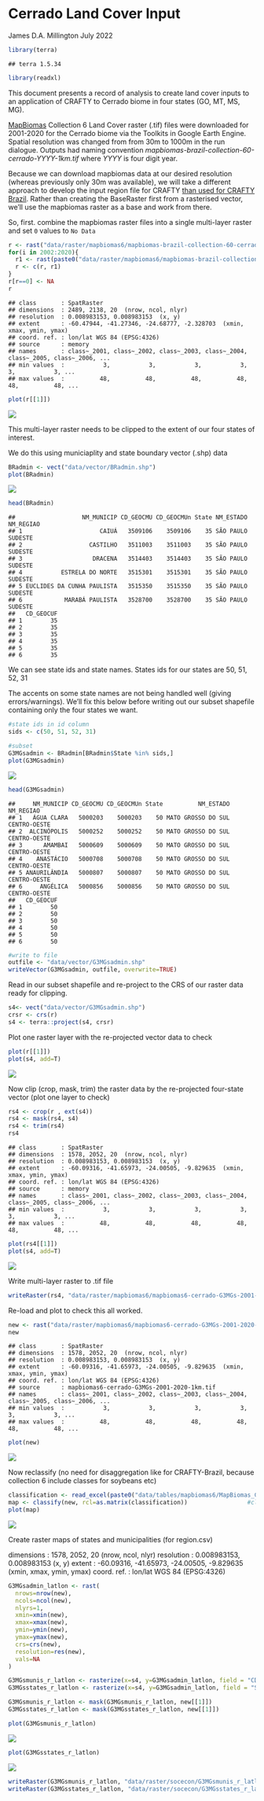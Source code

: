 Cerrado Land Cover Input
================
James D.A. Millington
July 2022

``` r
library(terra)
```

    ## terra 1.5.34

``` r
library(readxl)
```

This document presents a record of analysis to create land cover inputs
to an application of CRAFTY to Cerrado biome in four states (GO, MT, MS,
MG).

[MapBiomas](https://mapbiomas.org/en) Collection 6 Land Cover raster
(.tif) files were downloaded for 2001-2020 for the Cerrado biome via the
Toolkits in Google Earth Engine. Spatial resolution was changed from
from 30m to 1000m in the run dialogue. Outputs had naming convention
*mapbiomas-brazil-collection-60-cerrado-YYYY-1km.tif* where *YYYY* is
four digit year.

Because we can download mapbiomas data at our desired resolution
(whereas previously only 30m was available), we will take a different
approach to develop the input region file for CRAFTY [than used for
CRAFTY Brazil](https://github.com/jamesdamillington/BrazilInputMaps).
Rather than creating the BaseRaster first from a rasterised vector,
we’ll use the mapbiomas raster as a base and work from there.

So, first. combine the mapbiomas raster files into a single multi-layer
raster and set `0` values to `No Data`

``` r
r <- rast("data/raster/mapbiomas6/mapbiomas-brazil-collection-60-cerrado-2001-1km.tif")
for(i in 2002:2020){
  r1 <- rast(paste0("data/raster/mapbiomas6/mapbiomas-brazil-collection-60-cerrado-",i,"-1km.tif"))
  r <- c(r, r1)
}
r[r==0] <- NA
r
```

    ## class       : SpatRaster 
    ## dimensions  : 2489, 2138, 20  (nrow, ncol, nlyr)
    ## resolution  : 0.008983153, 0.008983153  (x, y)
    ## extent      : -60.47944, -41.27346, -24.68777, -2.328703  (xmin, xmax, ymin, ymax)
    ## coord. ref. : lon/lat WGS 84 (EPSG:4326) 
    ## source      : memory 
    ## names       : class~_2001, class~_2002, class~_2003, class~_2004, class~_2005, class~_2006, ... 
    ## min values  :           3,           3,           3,           3,           3,           3, ... 
    ## max values  :          48,          48,          48,          48,          48,          48, ...

``` r
plot(r[[1]])
```

![](Cerrado-LC-Input_files/figure-gfm/unnamed-chunk-2-1.png)<!-- -->

This multi-layer raster needs to be clipped to the extent of our four
states of interest.

We do this using municiaplity and state boundary vector (.shp) data

``` r
BRadmin <- vect("data/vector/BRadmin.shp")
plot(BRadmin)
```

![](Cerrado-LC-Input_files/figure-gfm/unnamed-chunk-3-1.png)<!-- -->

``` r
head(BRadmin)
```

    ##                   NM_MUNICIP CD_GEOCMU CD_GEOCMUn State NM_ESTADO NM_REGIAO
    ## 1                      CAIUÁ   3509106    3509106    35 SÃO PAULO   SUDESTE
    ## 2                   CASTILHO   3511003    3511003    35 SÃO PAULO   SUDESTE
    ## 3                    DRACENA   3514403    3514403    35 SÃO PAULO   SUDESTE
    ## 4           ESTRELA DO NORTE   3515301    3515301    35 SÃO PAULO   SUDESTE
    ## 5 EUCLIDES DA CUNHA PAULISTA   3515350    3515350    35 SÃO PAULO   SUDESTE
    ## 6            MARABÁ PAULISTA   3528700    3528700    35 SÃO PAULO   SUDESTE
    ##   CD_GEOCUF
    ## 1        35
    ## 2        35
    ## 3        35
    ## 4        35
    ## 5        35
    ## 6        35

We can see state ids and state names. States ids for our states are 50,
51, 52, 31

The accents on some state names are not being handled well (giving
errors/warnings). We’ll fix this below before writing out our subset
shapefile containing only the four states we want.

``` r
#state ids in id column
sids <- c(50, 51, 52, 31)

#subset
G3MGsadmin <- BRadmin[BRadmin$State %in% sids,]
plot(G3MGsadmin)
```

![](Cerrado-LC-Input_files/figure-gfm/unnamed-chunk-4-1.png)<!-- -->

``` r
head(G3MGsadmin)
```

    ##     NM_MUNICIP CD_GEOCMU CD_GEOCMUn State          NM_ESTADO    NM_REGIAO
    ## 1   ÁGUA CLARA   5000203    5000203    50 MATO GROSSO DO SUL CENTRO-OESTE
    ## 2  ALCINÓPOLIS   5000252    5000252    50 MATO GROSSO DO SUL CENTRO-OESTE
    ## 3      AMAMBAI   5000609    5000609    50 MATO GROSSO DO SUL CENTRO-OESTE
    ## 4    ANASTÁCIO   5000708    5000708    50 MATO GROSSO DO SUL CENTRO-OESTE
    ## 5 ANAURILÂNDIA   5000807    5000807    50 MATO GROSSO DO SUL CENTRO-OESTE
    ## 6     ANGÉLICA   5000856    5000856    50 MATO GROSSO DO SUL CENTRO-OESTE
    ##   CD_GEOCUF
    ## 1        50
    ## 2        50
    ## 3        50
    ## 4        50
    ## 5        50
    ## 6        50

``` r
#write to file
outfile <- "data/vector/G3MGsadmin.shp"
writeVector(G3MGsadmin, outfile, overwrite=TRUE)
```

Read in our subset shapefile and re-project to the CRS of our raster
data ready for clipping.

``` r
s4<- vect("data/vector/G3MGsadmin.shp")
crsr <- crs(r)
s4 <- terra::project(s4, crsr)
```

Plot one raster layer with the re-projected vector data to check

``` r
plot(r[[1]])
plot(s4, add=T)
```

![](Cerrado-LC-Input_files/figure-gfm/unnamed-chunk-6-1.png)<!-- -->

Now clip (crop, mask, trim) the raster data by the re-projected
four-state vector (plot one layer to check)

``` r
rs4 <- crop(r , ext(s4)) 
rs4 <- mask(rs4, s4)
rs4 <- trim(rs4)
rs4
```

    ## class       : SpatRaster 
    ## dimensions  : 1578, 2052, 20  (nrow, ncol, nlyr)
    ## resolution  : 0.008983153, 0.008983153  (x, y)
    ## extent      : -60.09316, -41.65973, -24.00505, -9.829635  (xmin, xmax, ymin, ymax)
    ## coord. ref. : lon/lat WGS 84 (EPSG:4326) 
    ## source      : memory 
    ## names       : class~_2001, class~_2002, class~_2003, class~_2004, class~_2005, class~_2006, ... 
    ## min values  :           3,           3,           3,           3,           3,           3, ... 
    ## max values  :          48,          48,          48,          48,          48,          48, ...

``` r
plot(rs4[[1]])
plot(s4, add=T)
```

![](Cerrado-LC-Input_files/figure-gfm/unnamed-chunk-7-1.png)<!-- -->

Write multi-layer raster to .tif file

``` r
writeRaster(rs4, "data/raster/mapbiomas6/mapbiomas6-cerrado-G3MGs-2001-2020-1km.tif", overwrite=TRUE)
```

Re-load and plot to check this all worked.

``` r
new <- rast("data/raster/mapbiomas6/mapbiomas6-cerrado-G3MGs-2001-2020-1km.tif")
new
```

    ## class       : SpatRaster 
    ## dimensions  : 1578, 2052, 20  (nrow, ncol, nlyr)
    ## resolution  : 0.008983153, 0.008983153  (x, y)
    ## extent      : -60.09316, -41.65973, -24.00505, -9.829635  (xmin, xmax, ymin, ymax)
    ## coord. ref. : lon/lat WGS 84 (EPSG:4326) 
    ## source      : mapbiomas6-cerrado-G3MGs-2001-2020-1km.tif 
    ## names       : class~_2001, class~_2002, class~_2003, class~_2004, class~_2005, class~_2006, ... 
    ## min values  :           3,           3,           3,           3,           3,           3, ... 
    ## max values  :          48,          48,          48,          48,          48,          48, ...

``` r
plot(new)
```

![](Cerrado-LC-Input_files/figure-gfm/unnamed-chunk-9-1.png)<!-- -->

Now reclassify (no need for disaggregation like for CRAFTY-Brazil,
because collection 6 include classes for soybeans etc)

``` r
classification <- read_excel(paste0("data/tables/mapbiomas6/MapBiomas_CRAFTY_classifications_v6.xlsx"), sheet = 'Mapbiomas6', range="G1:H35", col_names=T)  
map <- classify(new, rcl=as.matrix(classification))                 #classify
plot(map)
```

![](Cerrado-LC-Input_files/figure-gfm/unnamed-chunk-10-1.png)<!-- -->

Create raster maps of states and municipalities (for region.csv)

dimensions : 1578, 2052, 20 (nrow, ncol, nlyr) resolution : 0.008983153,
0.008983153 (x, y) extent : -60.09316, -41.65973, -24.00505, -9.829635
(xmin, xmax, ymin, ymax) coord. ref. : lon/lat WGS 84 (EPSG:4326)

``` r
G3MGsadmin_latlon <- rast(
  nrows=nrow(new),
  ncols=ncol(new),
  nlyrs=1,
  xmin=xmin(new),
  xmax=xmax(new),
  ymin=ymin(new),
  ymax=ymax(new),
  crs=crs(new),
  resolution=res(new),
  vals=NA
)

G3MGsmunis_r_latlon <- rasterize(x=s4, y=G3MGsadmin_latlon, field = "CD_GEOCMUn")
G3MGsstates_r_latlon <- rasterize(x=s4, y=G3MGsadmin_latlon, field = "State")

G3MGsmunis_r_latlon <- mask(G3MGsmunis_r_latlon, new[[1]])
G3MGsstates_r_latlon <- mask(G3MGsstates_r_latlon, new[[1]])

plot(G3MGsmunis_r_latlon)
```

![](Cerrado-LC-Input_files/figure-gfm/unnamed-chunk-11-1.png)<!-- -->

``` r
plot(G3MGsstates_r_latlon)
```

![](Cerrado-LC-Input_files/figure-gfm/unnamed-chunk-11-2.png)<!-- -->

``` r
writeRaster(G3MGsmunis_r_latlon, "data/raster/socecon/G3MGsmunis_r_latlon.tif", overwrite=TRUE)
writeRaster(G3MGsstates_r_latlon, "data/raster/socecon/G3MGsstates_r_latlon.tif", overwrite=TRUE)
```
